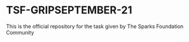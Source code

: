 # TSF-GRIPSEPTEMBER-21
This is the official repository for the task given by The Sparks Foundation Community
